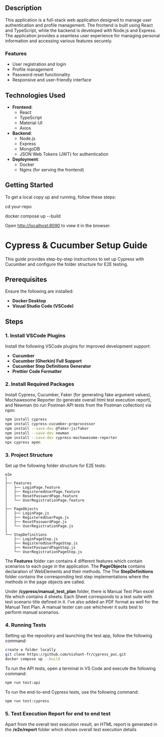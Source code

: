 ## Description
This application is a full-stack web application designed to manage user authentication and profile management. The frontend is built using React and TypeScript, while the backend is developed with Node.js and Express. The application provides a seamless user experience for managing personal information and accessing various features securely.

### Features
- User registration and login
- Profile management
- Password reset functionality
- Responsive and user-friendly interface

## Technologies Used
- **Frontend**: 
  - React
  - TypeScript
  - Material-UI
  - Axios
- **Backend**: 
  - Node.js
  - Express
  - MongoDB
  - JSON Web Tokens (JWT) for authentication
- **Deployment**: 
  - Docker
  - Nginx (for serving the frontend)

## Getting Started
To get a local copy up and running, follow these steps:

cd your-repo

docker compose up --build

Open [http://localhost:8090](http://localhost:8090) to view it in the browser.


# Cypress & Cucumber Setup Guide

This guide provides step-by-step instructions to set up Cypress with Cucumber and configure the folder structure for E2E testing.

## Prerequisites

Ensure the following are installed:

- **Docker Desktop**
- **Visual Studio Code (VSCode)**

## Steps

### 1. Install VSCode Plugins

Install the following VSCode plugins for improved development support:

- **Cucumber**
- **Cucumber (Gherkin) Full Support**
- **Cucumber Step Definitions Generator**
- **Prettier Code Formatter**

### 2. Install Required Packages

Install Cypress, Cucumber, Faker (for generating fake argument values), Mochawesome Reporter (to generate overall html test execution report), and Newman (to run Postman API tests from the Postman collection) via npm:

```bash
npm install cypress
npm install cypress-cucumber-preprocessor
npm install --save-dev @faker-js/faker
npm install --save-dev newman
npm install --save-dev cypress-mochawesome-reporter
npx cypress open
```

### 3. Project Structure

Set up the following folder structure for E2E tests:

```
e2e
│
├── Features
│   ├── LoginPage.feature
│   ├── RegisteredUserPage.feature
│   ├── ResetPasswordPage.feature
│   └── UserRegistrationPage.feature
│
├── PageObjects
│   ├── LoginPage.js
│   ├── RegisteredUserPage.js
│   ├── ResetPasswordPage.js
│   └── UserRegistrationPage.js
│
└── StepDefinitions
    ├── LoginPageStep.js
    ├── RegisteredUserPageStep.js
    ├── ResetPasswordPageStep.js
    └── UserRegistrationPageStep.js
```

The **Features** folder can contains 4 different features which contain scenarios to each page in the application. The **PageObjects** contains declaration of WebElements and their methods. The The **StepDefinitions** folder contains the corresponding test step implementations where the methods in the page objects are called.

Under **/cypress/manual_test_plan** folder, there is Manual Test Plan excel file which contains 4 sheets. Each Sheet corresponds to a test suite with test scenario title defined in it. I've also added an PDF format as well for the Manual Test Plan. A manual tester can use whichever it suits best to perform manual scenarios.

### 4. Running Tests

Setting up the repository and launching the test app, follow the following command:

```bash
create a folder locally
git clone https://github.com/nishant-fr/cypress_poc.git
docker compose up --build
```

To run the API tests, open a terminal in VS Code and execute the following command:

```bash
npm run test:api
```

To run the end-to-end Cypress tests, use the following command:

```bash
npm run test:cypress
```

### 5. Test Execution Report for end to end test

Apart from the overall test execution result, an HTML report is generated in the **/e2e/report** folder which shows overall test execution details

